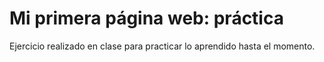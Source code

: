# Mi primera página web: práctica

Ejercicio realizado en clase para practicar lo aprendido hasta el momento.
